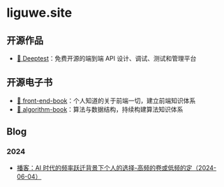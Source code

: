 # liguwe.site 
## 开源作品 
- [🔌 Deeptest](https://github.com/deeptest-com/deeptest)：免费开源的端到端 API 设计、调试、测试和管理平台 
## 开源电子书 
- [📕 front-end-book](https://github.com/liguwe/front-end-book)：个人知道的关于前端一切，建立前端知识体系 
- [📗 algorithm-book](https://github.com/liguwe/algorithm-book)：算法与数据结构，持续构建算法知识体系 
## Blog 
### 2024 
- [播客：AI 时代的频率跃迁背景下个人的选择-高频的卷或低频的定（2024-06-04）](/post/aqkdr1zguky1o534.md) 
